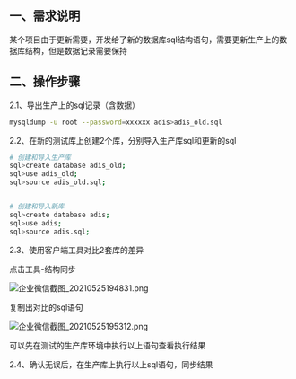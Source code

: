 ## 一、需求说明

某个项目由于更新需要，开发给了新的数据库sql结构语句，需要更新生产上的数据库结构，但是数据记录需要保持



## 二、操作步骤

2.1、导出生产上的sql记录（含数据）

```bash
mysqldump -u root --password=xxxxxx adis>adis_old.sql
```



2.2、在新的测试库上创建2个库，分别导入生产库sql和更新的sql

```bash
# 创建和导入生产库
sql>create database adis_old;
sql>use adis_old;
sql>source adis_old.sql;


# 创建和导入新库
sql>create database adis;
sql>use adis;
sql>source adis.sql;
```



2.3、使用客户端工具对比2套库的差异

点击工具-结构同步

![企业微信截图_20210525194831.png](http://ww1.sinaimg.cn/large/007Xg1efgy1gquwyspahjj61h60sy3z602.jpg)



复制出对比的sql语句

![企业微信截图_20210525195312.png](http://ww1.sinaimg.cn/large/007Xg1efgy1gqux3ivrplj61gu0qngmf02.jpg)

可以先在测试的生产库环境中执行以上语句查看执行结果





2.4、确认无误后，在生产库上执行以上sql语句，同步结果